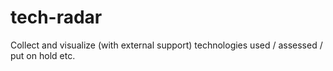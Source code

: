 # tech-radar
Collect and visualize (with external support) technologies used / assessed / put on hold etc.
